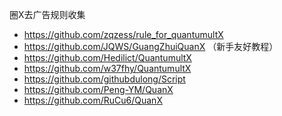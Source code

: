 
圈X去广告规则收集

* https://github.com/zqzess/rule_for_quantumultX
* https://github.com/JQWS/GuangZhuiQuanX （新手友好教程）
* https://github.com/Hedilict/QuantumultX
* https://github.com/w37fhy/QuantumultX
* https://github.com/githubdulong/Script 
* https://github.com/Peng-YM/QuanX
* https://github.com/RuCu6/QuanX


